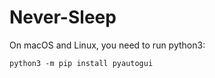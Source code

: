 # Never-Sleep

On macOS and Linux, you need to run python3:

```shell
python3 -m pip install pyautogui
```

